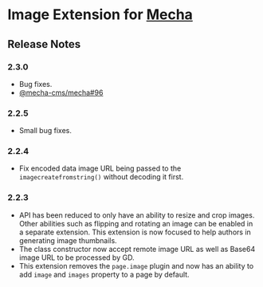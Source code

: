 Image Extension for [Mecha](https://github.com/mecha-cms/mecha)
===============================================================

Release Notes
-------------

### 2.3.0

 - Bug fixes.
 - [@mecha-cms/mecha#96](https://github.com/mecha-cms/mecha/issues/96)

### 2.2.5

 - Small bug fixes.

### 2.2.4

 - Fix encoded data image URL being passed to the `imagecreatefromstring()` without decoding it first.

### 2.2.3

 - API has been reduced to only have an ability to resize and crop images. Other abilities such as flipping and rotating an image can be enabled in a separate extension. This extension is now focused to help authors in generating image thumbnails.
 - The class constructor now accept remote image URL as well as Base64 image URL to be processed by GD.
 - This extension removes the `page.image` plugin and now has an ability to add `image` and `images` property to a page by default.
